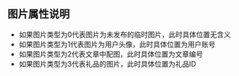 ## 图片属性说明

- 如果图片类型为0代表图片为未发布的临时图片，此时具体位置无含义
- 如果图片类型为1代表图片为用户头像，此时具体位置为用户账号
- 如果图片类型为2代表文章中配图，此时具体位置为文章编号
- 如果图片类型为3代表礼品的图片，此时具体位置为礼品ID

